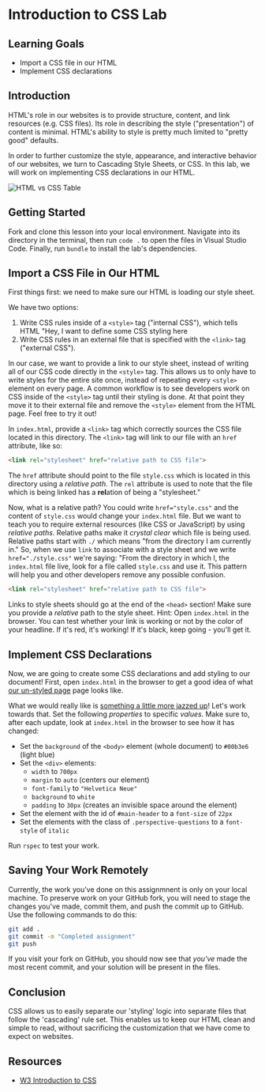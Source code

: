 # Introduction to CSS Lab

## Learning Goals

- Import a CSS file in our HTML
- Implement CSS declarations

## Introduction

HTML's role in our websites is to provide structure, content, and link
resources (e.g. CSS files). Its role in describing the style ("presentation")
of content is minimal. HTML's ability to style is pretty much limited to
"pretty good" defaults.

In order to further customize the style, appearance, and interactive behavior
of our websites, we turn to Cascading Style Sheets, or CSS. In this lab, we
will work on implementing CSS declarations in our HTML.

![HTML vs CSS Table](https://curriculum-content.s3.amazonaws.com/css-essentials/introduction-to-css-lab/Image_66_WritingCSS%20vs%20HTML.png)

## Getting Started

Fork and clone this lesson into your local environment. Navigate into its directory
in the terminal, then run `code .` to open the files in Visual Studio Code. Finally,
run `bundle` to install the lab's dependencies.

## Import a CSS File in Our HTML

First things first: we need to make sure our HTML is loading our style sheet.

We have two options:

1. Write CSS rules inside of a `<style>` tag ("internal CSS"), which tells HTML
   "Hey, I want to define some CSS styling here
2. Write CSS rules in an external file that is specified with the `<link>` tag
   ("external CSS").

In our case, we want to provide a link to our style sheet, instead of writing
all of our CSS code directly in the  `<style>` tag. This allows us to only have
to write styles for the entire site once, instead of repeating every `<style>`
element on every page.  A common workflow is to see developers work on CSS
inside of the `<style>` tag until their styling is done. At that point they
move it to their external file and remove the `<style>` element from the HTML
page. Feel free to try it out!

In `index.html`, provide a `<link>` tag which correctly sources the CSS file
located in this directory. The `<link>` tag will link to our file with an
`href` attribute, like so:

```HTML
<link rel="stylesheet" href="relative path to CSS file">
```

The `href` attribute should point to the file `style.css` which is located in
this directory using a _relative path_. The `rel` attribute is used to note
that the file which is being linked has a **rel**ation of being a "stylesheet."

Now, what is a relative path? You could write `href="style.css"` and the
content of `style.css` would change your `index.html` file. But we want to
teach you to require external resources (like CSS or JavaScript) by using
_relative paths_. Relative paths make it _crystal clear_ which file is being
used. Relative paths start with `./` which means "from the directory I am
currently in." So, when we use `link` to associate with a style sheet and we
write `href="./style.css"` we're saying: "From the directory in which I, the
`index.html` file live, look for a file called `style.css` and use it. This
pattern will help you and other developers remove any possible confusion.

```HTML
<link rel="stylesheet" href="relative path to CSS file">
```

Links to style sheets should go at the end of the `<head>` section! Make sure you
provide a _relative_ path to the style sheet.
Hint: Open `index.html` in the browser. You can test whether your link is working or not by the color of your headline. If it's red, it's working! If it's black, keep going - you'll get it.

## Implement CSS Declarations

Now, we are going to create some CSS declarations and add styling to our
document! First, open `index.html` in the browser to get a good idea of what
[our un-styled page][unstyled] page looks like.

What we would really like is [something a little more jazzed up][styled]! Let's
work towards that. Set the following _properties_ to specific _values_. Make
sure to, after each update, look at `index.html` in the browser to see how it has
changed:

- Set the `background` of the `<body>` element (whole document) to `#00b3e6` (light blue)
- Set the `<div>` elements:
  - `width` to `700px`
  - `margin` to `auto` (centers our element)
  - `font-family` to `"Helvetica Neue"`
  - `background` to `white`
  - `padding` to `30px` (creates an invisible space around the element)
- Set the element with the id of `#main-header` to a `font-size` of `22px`
- Set the elements with the class of `.perspective-questions` to a `font-style` of `italic`

Run `rspec` to test your work.

## Saving Your Work Remotely

Currently, the work you've done on this assignmnent is only on your local
machine. To preserve work on your GitHub fork, you will need to stage the
changes you've made, commit them, and push the commit up to GitHub. Use
the following commands to do this:

```sh
git add .
git commit -m "Completed assignment"
git push
```

If you visit your fork on GitHub, you should now see that _you've_ made the most
recent commit, and your solution will be present in the files.

## Conclusion

CSS allows us to easily separate our 'styling' logic into separate files that
follow the 'cascading' rule set. This enables us to keep our HTML clean and
simple to read, without sacrificing the customization that we have come to
expect on websites.


## Resources
- [W3 Introduction to CSS](https://www.w3schools.com/Css/css_intro.asp)

[unstyled]: https://curriculum-content.s3.amazonaws.com/web-development/unstyled-codepen.jpeg
[styled]: https://curriculum-content.s3.amazonaws.com/web-development/styled-intro-to-css.png

